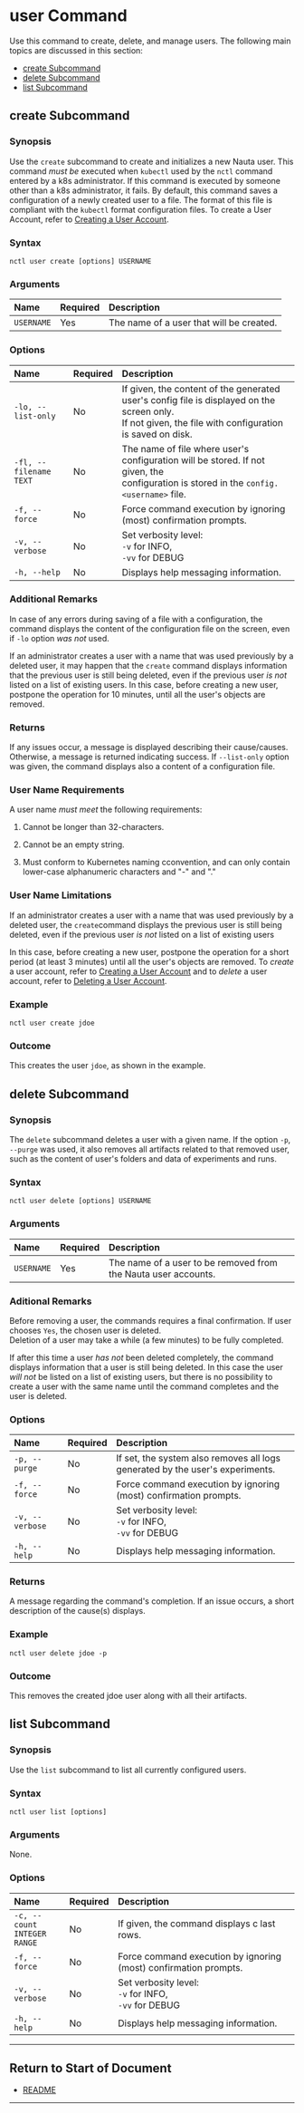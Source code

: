 # user Command

Use this command to create, delete, and manage users. The following main topics are discussed in this section: 

 - [create Subcommand](#create-subcommand)  
 - [delete Subcommand](#delete-subcommand)
 - [list Subcommand](#list-subcommand)

## create Subcommand

### Synopsis

Use the `create` subcommand to create and initializes a new Nauta user. This command _must be_ executed when `kubectl` used by the `nctl` command entered by a k8s administrator. If this command is executed by someone other than a k8s administrator, it fails. By default, this command saves a configuration of a newly created user to a file. The format of this file is compliant with the `kubectl`  format configuration files. To create a User Account, refer to [Creating a User Account](../actions/create_user.md). 

### Syntax

`nctl user create [options] USERNAME`

### Arguments

| Name | Required | Description |
|:--- |:--- |:--- |
|`USERNAME` | Yes | The name of a user that will be created.  |

### Options

| Name | Required | Description | 
|:--- |:--- |:--- |
|`-lo, --list-only` | No | If given, the content of the generated user's config file is displayed on the screen only. <br> If not given, the file with configuration is saved on disk.|
|`-fl, --filename` <br> `TEXT`  | No | The name of file where user's configuration will be stored. If not given, the <br> configuration is stored in the `config.<username>` file.|
|`-f, --force`| No | Force command execution by ignoring (most) confirmation prompts. |
|`-v, --verbose`| No | Set verbosity level: <br>`-v` for INFO, <br>`-vv` for DEBUG |
|`-h, --help` | No | Displays help messaging information. |

### Additional Remarks

In case of any errors during saving of a file with a configuration, the command displays the content of the configuration file on the screen, even if `-lo` option _was not_ used.  

If an administrator creates a user with a name that was used previously by a deleted user, it may happen that 
the `create` command displays information that the previous user is still being deleted, even if the previous
user _is not_ listed on a list of existing users. In this case, before creating a new user, postpone the operation for 10 minutes, until all the user's objects are removed.

### Returns

If any issues occur, a message is displayed describing their cause/causes. Otherwise, a message is returned indicating success. If `--list-only` option was given, the command displays also a content of a configuration file. 

### User Name Requirements

A user name _must meet_ the following requirements:

1. Cannot be longer than 32-characters.

2. Cannot be an empty string.

3. Must conform to Kubernetes naming cconvention, and can only contain lower-case alphanumeric characters and "-" and "."

### User Name Limitations

If an administrator creates a user with a name that was used previously by a deleted user, the `create`command displays the previous user is still being deleted, even if the previous user _is not_ listed on a list of existing users

In this case, before creating a new user, postpone the operation for a short period (at least 3 minutes) until all the user's objects are removed. To _create_ a user account, refer to [Creating a User Account](../actions/create_user.md) and to _delete_ a user account, refer to [Deleting a User Account](../actions/delete_user.md).

### Example

`nctl user create jdoe`

### Outcome 

This creates the user `jdoe`, as shown in the example.

## delete Subcommand

### Synopsis

The `delete` subcommand deletes a user with a given name. If the option `-p`, `--purge` was used, it also removes all artifacts related to that removed user, such as the content of user's folders and data of experiments and runs.

### Syntax

`nctl user delete [options] USERNAME`

### Arguments

| Name | Required | Description |
|:--- |:--- |:--- |
|`USERNAME` | Yes | The name of a user to be removed from the Nauta user accounts. |


### Aditional Remarks

Before removing a user, the commands requires a final confirmation. If user chooses `Yes`, the chosen user is deleted.  
Deletion of a user may take a while (a few minutes) to be fully completed. 

If after this time a user _has not_ been deleted completely, the command displays information that a
user is still being deleted. In this case the user _will not_ be listed on a list of existing users, but there is no
possibility to create a user with the same name until the command completes and the user is deleted.

### Options

| Name | Required | Description | 
|:--- |:--- |:--- |
|`-p, --purge` | No |  If set, the system also removes all logs generated by the user's experiments. |
|`-f, --force`| No | Force command execution by ignoring (most) confirmation prompts. |
|`-v, --verbose`| No | Set verbosity level: <br>`-v` for INFO, <br>`-vv` for DEBUG |
|`-h, --help` | No | Displays help messaging information. |


### Returns

A message regarding the command's completion. If an issue occurs, a short description of the cause(s) displays.


### Example

`nctl user delete jdoe -p`

### Outcome 

This removes the created jdoe user along with all their artifacts.


## list Subcommand

### Synopsis

Use the `list` subcommand to list  all currently configured users.

### Syntax

`nctl user list [options]`

### Arguments

None.

### Options

| Name | Required | Description | 
|:--- |:--- |:--- |
|`-c, --count` <br> `INTEGER RANGE` | No | If given, the command displays c last rows. |
|`-f, --force`| No | Force command execution by ignoring (most) confirmation prompts. |
|`-v, --verbose`| No | Set verbosity level: <br>`-v` for INFO, <br>`-vv` for DEBUG |
|`-h, --help` | No | Displays help messaging information. |


----------------------

## Return to Start of Document

* [README](../README.md)
----------------------


